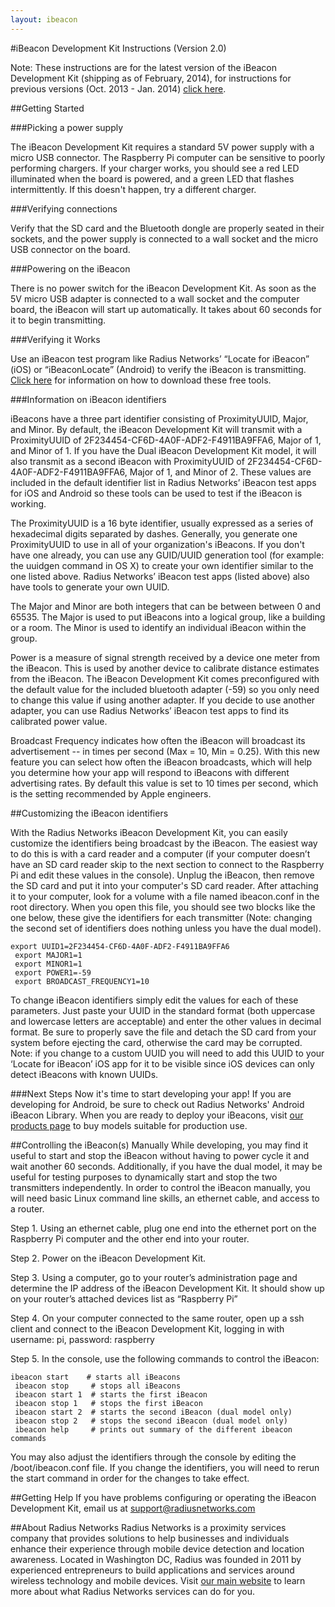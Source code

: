 ```yaml
---
layout: ibeacon
---
```


#iBeacon Development Kit Instructions (Version 2.0)

Note: These instructions are for the latest version of the iBeacon Development Kit (shipping as of February, 2014), for instructions for previous versions (Oct. 2013 - Jan. 2014) [click here](http://developer.radiusnetworks.com/ibeacon/ibeacon-development-kit-instructions-version1.html).

##Getting Started

###Picking a power supply

The iBeacon Development Kit requires a standard 5V power supply with a micro USB connector. The Raspberry Pi computer
can be sensitive to poorly performing chargers. If your charger works, you should see a red LED illuminated when the
board is powered, and a green LED that flashes intermittently. If this doesn't happen, try a different charger.

###Verifying connections

Verify that the SD card and the Bluetooth dongle are properly seated in their sockets, and the power supply is connected
to a wall socket and the micro USB connector on the board.

###Powering on the iBeacon

There is no power switch for the iBeacon Development Kit. As soon as the 5V micro USB adapter is connected to a wall
socket and the computer board, the iBeacon will start up automatically. It takes about 60 seconds for it to begin
transmitting.

###Verifying it Works

Use an iBeacon test program like Radius Networks’ “Locate for iBeacon” (iOS) or “iBeaconLocate” (Android) to verify the
iBeacon is transmitting. [Click here](http://www.radiusnetworks.com/ibeacon-services.html) for information on how to download these free tools. 

###Information on iBeacon identifiers

iBeacons have a three part identifier consisting of ProximityUUID, Major, and Minor. By default, the iBeacon Development
Kit will transmit with a ProximityUUID of 2F234454-CF6D-4A0F-ADF2-F4911BA9FFA6, Major of 1, and Minor of 1.  If you have
the Dual iBeacon Development Kit model, it will also transmit as a second iBeacon with 
ProximityUUID of 2F234454-CF6D-4A0F-ADF2-F4911BA9FFA6, Major of 1, and Minor of 2.  These values are included in the 
default identifier list in Radius Networks’ iBeacon test apps for iOS and Android so these tools can be used to test 
if the iBeacon is working.

The ProximityUUID is a 16 byte identifier, usually expressed as a series of hexadecimal digits separated by dashes. 
Generally, you generate one ProximityUUID to use in all of your organization's iBeacons. If you don't have one already,
you can use any GUID/UUID generation tool (for example: the uuidgen command in OS X) to create your own identifier
similar to the one listed above.  Radius Networks’ iBeacon test apps (listed above) also have tools to generate your own
UUID.

The Major and Minor are both integers that can be between between 0 and 65535. The Major is used to put iBeacons into a
logical group, like a building or a room. The Minor is used to identify an individual iBeacon within the group.

Power is a measure of signal strength received by a device one meter from the iBeacon.  This is used by another device
to calibrate distance estimates from the iBeacon.  The iBeacon Development Kit comes preconfigured with the default 
value for the included bluetooth adapter (-59) so you only need to change this value if using another adapter.  If you
decide to use another adapter, you can use Radius Networks’ iBeacon test apps to find its calibrated power value.

Broadcast Frequency indicates how often the iBeacon will broadcast its advertisement -- in times per second 
(Max = 10, Min = 0.25).  With this new feature you can select how often the iBeacon broadcasts, which will help you 
determine how your app will respond to iBeacons with different advertising rates.  By default this value is set to 10 
times per second, which is the setting recommended by Apple engineers.

##Customizing the iBeacon identifiers

With the Radius Networks iBeacon Development Kit, you can easily customize the identifiers being broadcast by the 
iBeacon.  The easiest way to do this is with a card reader and a computer (if your computer doesn’t have an SD card 
reader skip to the next section to connect to the Raspberry Pi and edit these values in the console). Unplug the 
iBeacon, then remove the SD card and put it into your computer's SD card reader. After attaching it to your computer, 
look for a volume with a file named ibeacon.conf in the root directory. When you open this file, you should see two 
blocks like the one below, these give the identifiers for each transmitter (Note: changing the second set of identifiers
does nothing unless you have the dual model).

```    
export UUID1=2F234454-CF6D-4A0F-ADF2-F4911BA9FFA6
 export MAJOR1=1
 export MINOR1=1
 export POWER1=-59
 export BROADCAST_FREQUENCY1=10
```

To change iBeacon identifiers simply edit the values for each of these parameters.  Just paste your UUID in the standard
format (both uppercase and lowercase letters are acceptable) and enter the other values in decimal format.  Be sure to 
properly save the file and detach the SD card from your system before ejecting the card, otherwise the card may be 
corrupted.  Note: if you change to a custom UUID you will need to add this UUID to your ‘Locate for iBeacon’ iOS app 
for it to be visible since iOS devices can only detect iBeacons with known UUIDs.

###Next Steps
Now it's time to start developing your app! If you are developing for Android, be sure to check out Radius Networks'
Android iBeacon Library. When you are ready to deploy your iBeacons, visit [our products page](http://www.radiusnetworks.com/buy-beacons.html) to buy models suitable
for production use.

##Controlling the iBeacon(s) Manually
While developing, you may find it useful to start and stop the iBeacon without having to power cycle it and wait another
60 seconds.  Additionally, if you have the dual model, it may be useful for testing purposes to dynamically start and 
stop the two transmitters independently.  In order to control the iBeacon manually, you will need basic Linux command 
line skills, an ethernet cable, and access to a router.

Step 1. Using an ethernet cable, plug one end into the ethernet port on the Raspberry Pi computer and the other end 
into your router.

Step 2. Power on the iBeacon Development Kit.

Step 3. Using a computer, go to your router’s administration page and determine the IP address of the iBeacon 
Development Kit.  It should show up on your router’s attached devices list as “Raspberry Pi”

Step 4. On your computer connected to the same router, open up a ssh client and connect to the iBeacon Development
Kit, logging in with username: pi, password: raspberry

Step 5. In the console, use the following commands to control the iBeacon:

```
ibeacon start    # starts all iBeacons
 ibeacon stop     # stops all iBeacons
 ibeacon start 1  # starts the first iBeacon
 ibeacon stop 1   # stops the first iBeacon
 ibeacon start 2  # starts the second iBeacon (dual model only)
 ibeacon stop 2   # stops the second iBeacon (dual model only)
 ibeacon help     # prints out summary of the different ibeacon commands
```

You may also adjust the identifiers through the console by editing the /boot/ibeacon.conf file.  If you change the 
identifiers, you will need to rerun the start command in order for the changes to take effect.

##Getting Help 
If you have problems configuring or operating the iBeacon Development Kit, email us at support@radiusnetworks.com

##About Radius Networks
Radius Networks is a proximity services company that provides solutions to help businesses and individuals enhance 
their experience through mobile device detection and location awareness. Located in Washington DC, Radius was founded 
in 2011 by experienced entrepreneurs to build applications and services around wireless technology and mobile devices. 
Visit [our main website](http://www.radiusnetworks.com) to learn more about what Radius Networks services can do for you.


